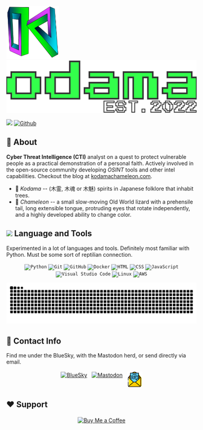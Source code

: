 <p>
	<img src="pics/logo-kodama.png" alt="Kodama Logo" height="140">
    <img src="pics/banner_alt.svg" alt="Kodama Banner" height="140">
</p>


![](https://visitor-badge.laobi.icu/badge?page_id=kodamaChameleon.kodamaChameleon) [![Github](https://img.shields.io/github/followers/kodamaChameleon?label=Follow&style=social)](https://github.com/kodamaChameleon)

## 🏹 About
**Cyber Threat Intelligence (CTI)** analyst on a quest to protect vulnerable people as a practical demonstration of a personal faith. Actively involved in the open-source community developing _OSINT_ tools and other intel capabilities. Checkout the blog at [kodamachameleon.com](https://kodamachameleon.com).

- 🌲 _Kodama_ -- (木霊, 木魂 or 木魅) spirits in Japanese folklore that inhabit trees.  
- 🦎 _Chameleon_ -- a small slow-moving Old World lizard with a prehensile tail, long extensible tongue, protruding eyes that rotate independently, and a highly developed ability to change color.

## <img src="https://media2.giphy.com/media/QssGEmpkyEOhBCb7e1/giphy.gif?cid=ecf05e47a0n3gi1bfqntqmob8g9aid1oyj2wr3ds3mg700bl&rid=giphy.gif" width ="25"><b> Language and Tools</b>
Experimented in a lot of languages and tools. Definitely most familiar with Python. Must be some sort of reptilian connection.
<p align="center">
   <code><img width="50" src="https://user-images.githubusercontent.com/25181517/183423507-c056a6f9-1ba8-4312-a350-19bcbc5a8697.png" alt="Python" title="Python"/></code>
   <code><img width="50" src="https://user-images.githubusercontent.com/25181517/192108372-f71d70ac-7ae6-4c0d-8395-51d8870c2ef0.png" alt="Git" title="Git"/></code>
   <code><img width="50" src="https://user-images.githubusercontent.com/25181517/192108374-8da61ba1-99ec-41d7-80b8-fb2f7c0a4948.png" alt="GitHub" title="GitHub"/></code>
   <code><img width="50" src="https://user-images.githubusercontent.com/25181517/117207330-263ba280-adf4-11eb-9b97-0ac5b40bc3be.png" alt="Docker" title="Docker"/></code>
   <code><img width="50" src="https://user-images.githubusercontent.com/25181517/192158954-f88b5814-d510-4564-b285-dff7d6400dad.png" alt="HTML" title="HTML"/></code>
	<code><img width="50" src="https://user-images.githubusercontent.com/25181517/183898674-75a4a1b1-f960-4ea9-abcb-637170a00a75.png" alt="CSS" title="CSS"/></code>
   <code><img width="50" src="https://user-images.githubusercontent.com/25181517/117447155-6a868a00-af3d-11eb-9cfe-245df15c9f3f.png" alt="JavaScript" title="JavaScript"/></code>
   <code><img width="50" src="https://user-images.githubusercontent.com/25181517/192108891-d86b6220-e232-423a-bf5f-90903e6887c3.png" alt="Visual Studio Code" title="Visual Studio Code"/></code>
   <code><img width="50" src="https://github.com/marwin1991/profile-technology-icons/assets/76662862/2481dc48-be6b-4ebb-9e8c-3b957efe69fa" alt="Linux" title="Linux"/></code>
   <code><img width="50" src="https://user-images.githubusercontent.com/25181517/183896132-54262f2e-6d98-41e3-8888-e40ab5a17326.png" alt="AWS" title="AWS"/></code>
</p>

![Contributions Snake](https://github.com/kodamaChameleon/kodamaChameleon/blob/output/github-contribution-grid-snake.svg)

## 🐾 Contact Info
Find me under the BlueSky, with the Mastodon herd, or send directly via email.

<p align="center">
	<a href="https://bsky.app/profile/kodamachameleon.com"><img src="https://github.com/bluesky-social/social-app/blob/main/bskyembed/assets/logo.svg" alt="BlueSky" height="40" style="vertical-align:top; margin:4px"></a>
	<a href="https://infosec.exchange/@kodamachameleon"><img src="https://joinmastodon.org/logos/logo-purple.svg" alt="Mastodon" height="40" style="vertical-align:top; margin:4px"></a>
	<a href="mailto:contact@kodamachameleon.com"><img src="pics/email.svg" alt="Email" height="40" style="vertical-align:top; margin:4px"></a>
</p>

## ❤️ Support
<p align="center">
    <a href="https://buymeacoffee.com/kodamachameleon"><img src="https://kodamachameleon.com/wp-content/uploads/2025/05/bmc-logo-1.png" alt="Buy Me a Coffee" height="40" style="vertical-align:top; margin:4px"></a>
</p>

